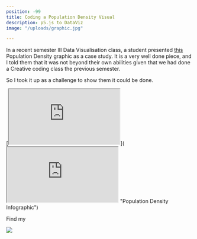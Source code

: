 ```yaml
---
position: -99
title: Coding a Population Density Visual
description: p5.js to DataViz
image: "/uploads/graphic.jpg"

---
```

In a recent semester III Data Visualisation class, a student presented [this](https://www.behance.net/gallery/99114047/Population-Density) Population Density graphic as a case study. It is a very well done piece, and I told them that it was not beyond their own abilities given that we had done a Creative coding class the previous semester.

So I took it up as a challenge to show them it could be done. 

[<iframe src="https://editor.p5js.org/jesmehta/embed/tkp-5Pe9L"></iframe>](<iframe src="https://editor.p5js.org/jesmehta/embed/tkp-5Pe9L"></iframe> "Population Density Infographic")

Find my 

![](/uploads/graphic-3.jpg)